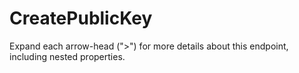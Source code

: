 # CreatePublicKey

Expand each arrow-head (">") for more details about this endpoint, including nested properties.
